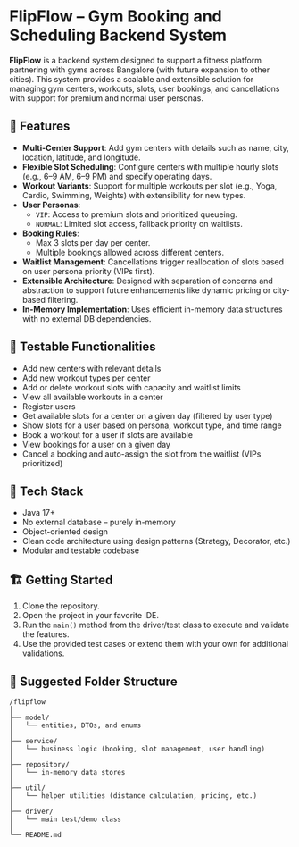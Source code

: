 # FlipFlow – Gym Booking and Scheduling Backend System

**FlipFlow** is a backend system designed to support a fitness platform partnering with gyms across Bangalore (with future expansion to other cities). This system provides a scalable and extensible solution for managing gym centers, workouts, slots, user bookings, and cancellations with support for premium and normal user personas.

## 🚀 Features

- **Multi-Center Support**: Add gym centers with details such as name, city, location, latitude, and longitude.
- **Flexible Slot Scheduling**: Configure centers with multiple hourly slots (e.g., 6–9 AM, 6–9 PM) and specify operating days.
- **Workout Variants**: Support for multiple workouts per slot (e.g., Yoga, Cardio, Swimming, Weights) with extensibility for new types.
- **User Personas**:
    - `VIP`: Access to premium slots and prioritized queueing.
    - `NORMAL`: Limited slot access, fallback priority on waitlists.
- **Booking Rules**:
    - Max 3 slots per day per center.
    - Multiple bookings allowed across different centers.
- **Waitlist Management**: Cancellations trigger reallocation of slots based on user persona priority (VIPs first).
- **Extensible Architecture**: Designed with separation of concerns and abstraction to support future enhancements like dynamic pricing or city-based filtering.
- **In-Memory Implementation**: Uses efficient in-memory data structures with no external DB dependencies.

## 🧪 Testable Functionalities

- Add new centers with relevant details
- Add new workout types per center
- Add or delete workout slots with capacity and waitlist limits
- View all available workouts in a center
- Register users
- Get available slots for a center on a given day (filtered by user type)
- Show slots for a user based on persona, workout type, and time range
- Book a workout for a user if slots are available
- View bookings for a user on a given day
- Cancel a booking and auto-assign the slot from the waitlist (VIPs prioritized)

## 🧰 Tech Stack

- Java 17+
- No external database – purely in-memory
- Object-oriented design
- Clean code architecture using design patterns (Strategy, Decorator, etc.)
- Modular and testable codebase

## 🏗️ Getting Started

1. Clone the repository.
2. Open the project in your favorite IDE.
3. Run the `main()` method from the driver/test class to execute and validate the features.
4. Use the provided test cases or extend them with your own for additional validations.

## 📁 Suggested Folder Structure

```
/flipflow
│
├── model/
│   └── entities, DTOs, and enums
│
├── service/
│   └── business logic (booking, slot management, user handling)
│
├── repository/
│   └── in-memory data stores
│
├── util/
│   └── helper utilities (distance calculation, pricing, etc.)
│
├── driver/
│   └── main test/demo class
│
└── README.md
```